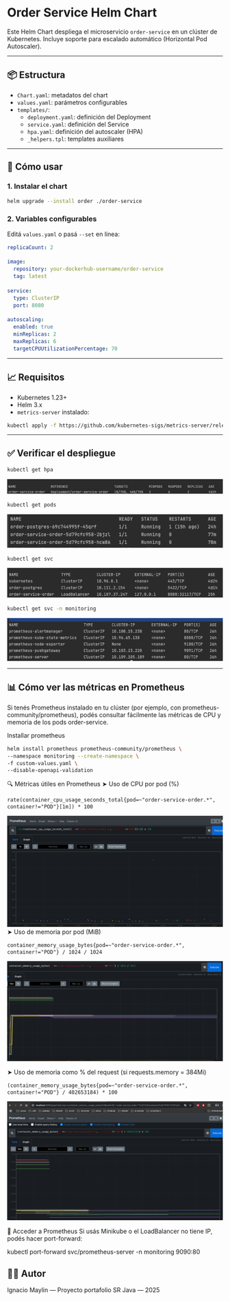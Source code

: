 # Order Service Helm Chart

Este Helm Chart despliega el microservicio `order-service` en un clúster de Kubernetes. Incluye soporte para escalado automático (Horizontal Pod Autoscaler).

---

## 📦 Estructura

- `Chart.yaml`: metadatos del chart
- `values.yaml`: parámetros configurables
- `templates/`:
  - `deployment.yaml`: definición del Deployment
  - `service.yaml`: definición del Service
  - `hpa.yaml`: definición del autoscaler (HPA)
  - `_helpers.tpl`: templates auxiliares

---

## 🚀 Cómo usar

### 1. Instalar el chart

```bash
helm upgrade --install order ./order-service
```

### 2. Variables configurables

Editá `values.yaml` o pasá `--set` en línea:

```yaml
replicaCount: 2

image:
  repository: your-dockerhub-username/order-service
  tag: latest

service:
  type: ClusterIP
  port: 8080

autoscaling:
  enabled: true
  minReplicas: 2
  maxReplicas: 6
  targetCPUUtilizationPercentage: 70
```

---

## 📈 Requisitos

- Kubernetes 1.23+
- Helm 3.x
- `metrics-server` instalado:

```bash
kubectl apply -f https://github.com/kubernetes-sigs/metrics-server/releases/latest/download/components.yaml
```

---

## ✅ Verificar el despliegue

```bash
kubectl get hpa
```
![img.png](docs/img/hpa.png)
```bash
kubectl get pods
```
![img.png](docs/img/getPods.png)

```bash
kubectl get svc
```
![img.png](docs/img/getSvc.png)

```bash
kubectl get svc -n monitoring 
```
![img.png](docs/img/getSvcMonitoring.png)

---

## 📊 Cómo ver las métricas en Prometheus
Si tenés Prometheus instalado en tu clúster (por ejemplo, con prometheus-community/prometheus), podés consultar fácilmente las métricas de CPU y memoria de los pods order-service.

Installar prometheus
```bash
helm install prometheus prometheus-community/prometheus \                                                                              
--namespace monitoring --create-namespace \
-f custom-values.yaml \                                                                    
--disable-openapi-validation
```

🔍 Métricas útiles en Prometheus
➤ Uso de CPU por pod (%)
```promql
rate(container_cpu_usage_seconds_total{pod=~"order-service-order.*", container!="POD"}[1m]) * 100
```
![img_2.png](docs/img/img_2.png)
➤ Uso de memoria por pod (MiB)
```promql
container_memory_usage_bytes{pod=~"order-service-order.*", container!="POD"} / 1024 / 1024
```
![img.png](docs/img/img.png)

➤ Uso de memoria como % del request (si requests.memory = 384Mi)
```promql
(container_memory_usage_bytes{pod=~"order-service-order.*", container!="POD"} / 402653184) * 100
```
![img_1.png](docs/img/img_1.png)

🔧 Acceder a Prometheus
Si usás Minikube o el LoadBalancer no tiene IP, podés hacer port-forward:

kubectl port-forward svc/prometheus-server -n monitoring 9090:80




## 🧑‍💻 Autor

Ignacio Maylin — Proyecto portafolio SR Java — 2025
